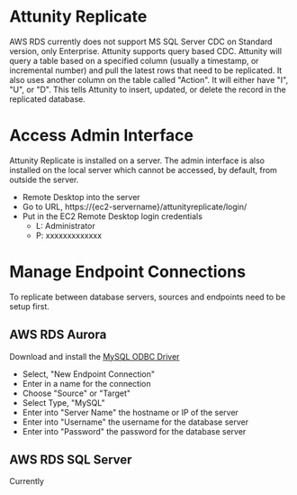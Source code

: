 # Attunity Replicate

AWS RDS currently does not support MS SQL Server CDC on Standard version, only Enterprise. Attunity supports query based CDC. Attunity will query a table based on a specified column (usually a timestamp, or incremental number) and pull the latest rows that need to be replicated. It also uses another column on the table called "Action". It will either have "I", "U", or "D". This tells Attunity to insert, updated, or delete the record in the replicated database.

# Access Admin Interface

Attunity Replicate is installed on a server. The admin interface is also installed on the local server which cannot be accessed, by default, from outside the server.

- Remote Desktop into the server
- Go to URL, https://{ec2-servername}/attunityreplicate/login/
- Put in the EC2 Remote Desktop login credentials
    - L: Administrator
    - P: xxxxxxxxxxxxx

# Manage Endpoint Connections

To replicate between database servers, sources and endpoints need to be setup first. 

## AWS RDS Aurora

Download and install the [MySQL ODBC Driver](https://cdn.mysql.com//Downloads/Connector-ODBC/5.3/mysql-connector-odbc-5.3.10-winx64.msi)

- Select, "New Endpoint Connection"
- Enter in a name for the connection
- Choose "Source" or "Target"
- Select Type, "MySQL"
- Enter into "Server Name" the hostname or IP of the server
- Enter into "Username" the username for the database server
- Enter into "Password" the password for the database server

## AWS RDS SQL Server

Currently 
